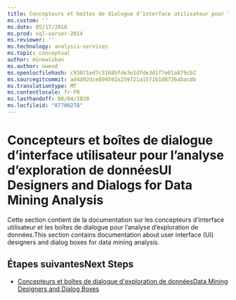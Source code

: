 ```yaml
---
title: Concepteurs et boîtes de dialogue d’interface utilisateur pour l’analyse tabulaire d’exploration de données | Microsoft Docs
ms.custom: ''
ms.date: 05/17/2018
ms.prod: sql-server-2014
ms.reviewer: ''
ms.technology: analysis-services
ms.topic: conceptual
author: minewiskan
ms.author: owend
ms.openlocfilehash: c93071ed7c3168bfde3e1dfde3d1f7e01a879cb2
ms.sourcegitcommit: ad4d92dce894592a259721a1571b1d8736abacdb
ms.translationtype: MT
ms.contentlocale: fr-FR
ms.lasthandoff: 08/04/2020
ms.locfileid: "87700278"
---
```

# <a name="ui-designers-and-dialogs-for-data-mining-analysis"></a><span data-ttu-id="89bb9-102">Concepteurs et boîtes de dialogue d’interface utilisateur pour l’analyse d’exploration de données</span><span class="sxs-lookup"><span data-stu-id="89bb9-102">UI Designers and Dialogs for Data Mining Analysis</span></span>

<span data-ttu-id="89bb9-103">Cette section contient de la documentation sur les concepteurs d’interface utilisateur et les boîtes de dialogue pour l’analyse d’exploration de données.</span><span class="sxs-lookup"><span data-stu-id="89bb9-103">This section contains documentation about user interface (UI) designers and dialog boxes for data mining analysis.</span></span>

## <a name="next-steps"></a><span data-ttu-id="89bb9-104">Étapes suivantes</span><span class="sxs-lookup"><span data-stu-id="89bb9-104">Next Steps</span></span>

- [<span data-ttu-id="89bb9-105">Concepteurs et boîtes de dialogue d'exploration de données</span><span class="sxs-lookup"><span data-stu-id="89bb9-105">Data Mining Designers and Dialog Boxes</span></span>](../data-mining-designers-and-dialog-boxes.md)

